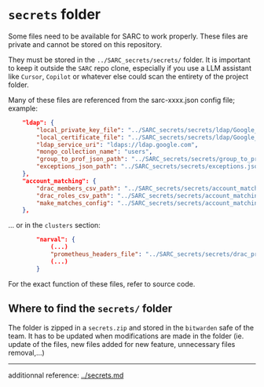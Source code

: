 # `secrets` folder

Some files need to be available for SARC to work properly. These files are private and cannot be stored on this repository.

They must be stored in the `../SARC_secrets/secrets/` folder. It is important to keep it outside the `SARC` repo clone, especially if you use a LLM assistant like `Cursor`, `Copilot` or whatever else could scan the entirety of the project folder.

Many of these files are referenced from the sarc-xxxx.json config file; example:

```json
    "ldap": {
        "local_private_key_file": "../SARC_secrets/secrets/ldap/Google_2026_01_26_66827.key",
        "local_certificate_file": "../SARC_secrets/secrets/ldap/Google_2026_01_26_66827.crt",
        "ldap_service_uri": "ldaps://ldap.google.com",
        "mongo_collection_name": "users",
        "group_to_prof_json_path": "../SARC_secrets/secrets/group_to_prof.json",
        "exceptions_json_path": "../SARC_secrets/secrets/exceptions.json"
    },
    "account_matching": {
        "drac_members_csv_path": "../SARC_secrets/secrets/account_matching/members-rrg-bengioy-ad-2022-11-25.csv",
        "drac_roles_csv_path": "../SARC_secrets/secrets/account_matching/sponsored_roles_for_Yoshua_Bengio_(CCI_jvb-000).csv",
        "make_matches_config": "../SARC_secrets/secrets/account_matching/make_matches_config.json"
    },
```
... or in the `clusters` section:
```json
        "narval": {
            (...)
            "prometheus_headers_file": "../SARC_secrets/secrets/drac_prometheus/headers.json",
            (...)
        }
```

For the exact function of these files, refer to source code.

## Where to find the `secrets/` folder

The folder is zipped in a `secrets.zip` and stored in the `bitwarden` safe of the team. It has to be updated when modifications are made in the folder (ie. update of the files, new files added for new feature, unnecessary files removal,...)

---
additionnal reference: [../secrets.md](../secrets.md)
